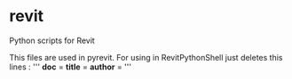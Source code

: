 # revit
Python scripts for Revit

This files are used in pyrevit. For using in RevitPythonShell just deletes this lines :
'''
__doc__ =
__title__ =
__author__ =
'''
